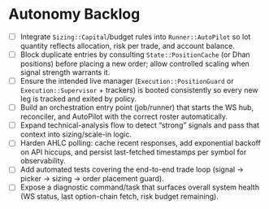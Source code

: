# Autonomy Backlog

- [ ] Integrate `Sizing::Capital`/budget rules into `Runner::AutoPilot` so lot quantity reflects allocation, risk per trade, and account balance.
- [ ] Block duplicate entries by consulting `State::PositionCache` (or Dhan positions) before placing a new order; allow controlled scaling when signal strength warrants it.
- [ ] Ensure the intended live manager (`Execution::PositionGuard` or `Execution::Supervisor` + trackers) is booted consistently so every new leg is tracked and exited by policy.
- [ ] Build an orchestration entry point (job/runner) that starts the WS hub, reconciler, and AutoPilot with the correct roster automatically.
- [ ] Expand technical-analysis flow to detect “strong” signals and pass that context into sizing/scale-in logic.
- [ ] Harden AHLC polling: cache recent responses, add exponential backoff on API hiccups, and persist last-fetched timestamps per symbol for observability.
- [ ] Add automated tests covering the end-to-end trade loop (signal → picker → sizing → order placement guard).
- [ ] Expose a diagnostic command/task that surfaces overall system health (WS status, last option-chain fetch, risk budget remaining).
